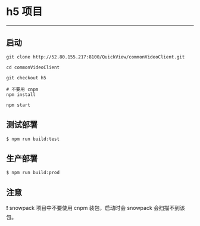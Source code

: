 # h5 项目

---

## 启动

```shell
git clone http://52.80.155.217:8100/QuickView/commonVideoClient.git

cd commonVideoClient

git checkout h5

# 不要用 cnpm
npm install

npm start
```

## 测试部署

```
$ npm run build:test
```

## 生产部署

```
$ npm run build:prod
```

## 注意

❗️ snowpack 项目中不要使用 cnpm 装包，启动时会 snowpack 会扫描不到该包。
